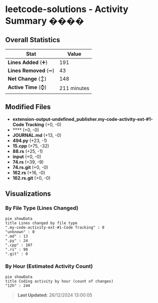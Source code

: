 # leetcode-solutions - Activity Summary ����

## Overall Statistics

| Stat                   | Value                                                             |
| ---------------------- | ----------------------------------------------------------------- |
| **Lines Added** (➕)   | 191                                          |
| **Lines Removed** (➖) | 43                                        |
| **Net Change** (↕)    | 148                |
| **Active Time** (⌚)   | 211 minutes |


## Modified Files
- **extension-output-undefined_publisher.my-code-activity-ext-#1-Code Tracking** (+0, -0)
- **** (+0, -0)
- **JOURNAL.md** (+13, -0)
- **494.py** (+23, -1)
- **15.cpp** (+75, -32)
- **88.rs** (+25, -1)
- **input** (+0, -0)
- **74.rs** (+39, -9)
- **74.rs.git** (+0, -0)
- **162.rs** (+16, -0)
- **162.rs.git** (+0, -0)

## Visualizations

### By File Type (Lines Changed)

```mermaid
pie showData
title Lines changed by file type
".my-code-activity-ext-#1-Code Tracking" : 0
"unknown" : 0
".md" : 13
".py" : 24
".cpp" : 107
".rs" : 90
".git" : 0
```

### By Hour (Estimated Activity Count)

```mermaid
pie showData
title Coding activity by hour (count of changes)
"12h" : 244
```


> **Last Updated:** 26/12/2024 13:00:05